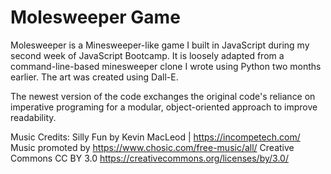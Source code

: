 # Molesweeper Game

Molesweeper is a Minesweeper-like game I built in JavaScript during my second week of JavaScript Bootcamp. It is loosely adapted from a command-line-based minesweeper clone I wrote using Python two months earlier. The art was created using Dall-E.

The newest version of the code exchanges the original code's reliance on imperative programing for a modular, object-oriented approach to improve readability.

Music Credits:
Silly Fun by Kevin MacLeod | https://incompetech.com/
Music promoted by https://www.chosic.com/free-music/all/
Creative Commons CC BY 3.0
https://creativecommons.org/licenses/by/3.0/

